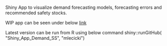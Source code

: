 Shiny App to visualize demand forecasting models, forecasting errors and recommended safety stocks.

WIP app can be seen under below [link](https://mlecicki.shinyapps.io/Shiny_App_Demand_SS/)

Latest version can be run from R using below command
shiny::runGitHub( "Shiny_App_Demand_SS", "mlecicki")
